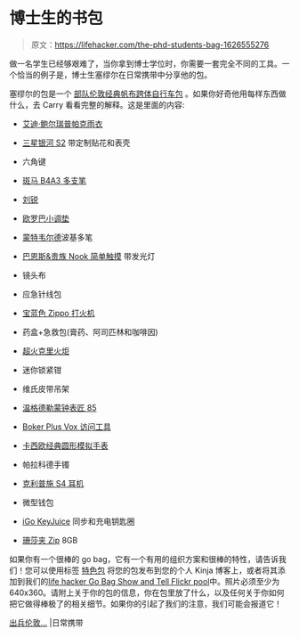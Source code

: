 # 博士生的书包

> 原文：<https://lifehacker.com/the-phd-students-bag-1626555276>

做一名学生已经够艰难了，当你拿到博士学位时，你需要一套完全不同的工具。一个恰当的例子是，博士生塞缪尔在日常携带中分享他的包。



塞缪尔的包是一个 [部队伦敦经典帆布跨体自行车包](http://www.trooplondon.com/troopbag-collections/classic/troopbag-canvas-cycling-bag-trp0233.html) 。如果你好奇他用每样东西做什么，去 Carry 看看完整的解释。这是里面的内容:

*   [艾迪·鲍尔瑞普帕克雨衣](http://www.eddiebauer.com/product/rippac-reg-rain-jacket-solid/D8956309/_/A-ebSku_0890874100000040__D8956309_catalog10002_en__US?previousPage=YMAL)
*   [三星银河 S2](http://www.amazon.com/dp/B006V47ONU?asc_campaign=InlineText&asc_refurl=https://lifehacker.com/the-phd-students-bag-1626555276&asc_source=&tag=kinjalifehackerlink-20) 带定制贴花和表壳
*   六角键
*   [斑马 B4A3 多支笔](http://www.amazon.com/dp/B000W9H3LS?asc_campaign=InlineText&asc_refurl=https://lifehacker.com/the-phd-students-bag-1626555276&asc_source=&tag=kinjalifehackerlink-20)
*   [刘锐](http://www.amazon.com/dp/B00006IFHD?asc_campaign=InlineText&asc_refurl=https://lifehacker.com/the-phd-students-bag-1626555276&asc_source=&tag=kinjalifehackerlink-20)
*   [欧罗巴小调垫](http://www.amazon.com/dp/B000J6BOU0?asc_campaign=InlineText&asc_refurl=https://lifehacker.com/the-phd-students-bag-1626555276&asc_source=&tag=kinjalifehackerlink-20)
*   [蒙特韦尔德](http://www.amazon.com/dp/B008RD19PW?asc_campaign=InlineText&asc_refurl=https://lifehacker.com/the-phd-students-bag-1626555276&asc_source=&tag=kinjalifehackerlink-20)波基多笔
*   [巴恩斯&贵族 Nook 简单触摸](http://www.amazon.com/dp/B00L89V1AA?asc_campaign=InlineText&asc_refurl=https://lifehacker.com/the-phd-students-bag-1626555276&asc_source=&tag=kinjalifehackerlink-20) 带发光灯
*   镜头布
*   应急针线包
*   [宝蓝色 Zippo 打火机](http://www.amazon.com/dp/B00AN6ZCWM?asc_campaign=InlineText&asc_refurl=https://lifehacker.com/the-phd-students-bag-1626555276&asc_source=&tag=kinjalifehackerlink-20)
*   药盒+急救包(膏药、阿司匹林和咖啡因)
*   [超火克里火炬](http://www.amazon.com/UltraFire-WF502B-Flashlight-Battery-Included/dp/B005E48K6I?asc_campaign=InlineText&asc_refurl=https://lifehacker.com/the-phd-students-bag-1626555276&asc_source=&tag=kinjalifehackerlink-20)

*   迷你锁紧钳
*   维氏皮带吊架
*   [温格德勒蒙钟表匠 85](http://www.amazon.co.uk/WENGER-DELEMONT-Watchmaker-85-QUALITY/dp/B008YIEOCK)
*   [Boker Plus Vox 访问工具](http://www.amazon.com/dp/B004OKCGGI?asc_campaign=InlineText&asc_refurl=https://lifehacker.com/the-phd-students-bag-1626555276&asc_source=&tag=kinjalifehackerlink-20)
*   [卡西欧经典圆形模拟手表](http://www.amazon.com/Casio-Classic-Feature-Resistant-Numbers/dp/B00G8JHOKQ?asc_campaign=InlineText&asc_refurl=https://lifehacker.com/the-phd-students-bag-1626555276&asc_source=&tag=kinjalifehackerlink-20)
*   帕拉科德手镯
*   [克利普施 S4 耳机](http://www.amazon.com/dp/B008X9Q0JK?asc_campaign=InlineText&asc_refurl=https://lifehacker.com/the-phd-students-bag-1626555276&asc_source=&tag=kinjalifehackerlink-20)
*   微型钱包
*   [iGo KeyJuice](http://www.amazon.com/dp/B005EJO97W?asc_campaign=InlineText&asc_refurl=https://lifehacker.com/the-phd-students-bag-1626555276&asc_source=&tag=kinjalifehackerlink-20) 同步和充电钥匙圈
*   [珊莎夹 Zip](http://www.amazon.com/dp/B005FVNH04?asc_campaign=InlineText&asc_refurl=https://lifehacker.com/the-phd-students-bag-1626555276&asc_source=&tag=kinjalifehackerlink-20) 8GB

如果你有一个很棒的 go bag，它有一个有用的组织方案和很棒的特性，请告诉我们！您可以使用标签 [特色包](http://kinja.com/tag/featured-bag) 将您的包发布到您的个人 Kinja 博客上，或者将其添加到我们的[life hacker Go Bag Show and Tell Flickr pool](http://www.flickr.com/groups/2301352@N21)中。照片必须至少为 640x360。请附上关于你的包的信息，你在包里放了什么，以及任何关于你如何把它做得棒极了的相关细节。如果你的引起了我们的注意，我们可能会报道它！

[出兵伦敦...](http://everyday-carry.com/post/94540125254/troop-london-courier-bag-eddie-bauer-rippac-rain) |日常携带